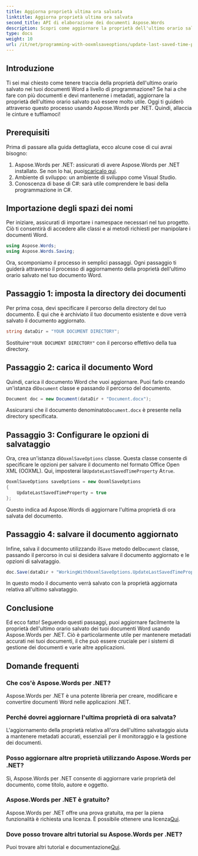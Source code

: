 ```yaml
---
title: Aggiorna proprietà ultima ora salvata
linktitle: Aggiorna proprietà ultima ora salvata
second_title: API di elaborazione dei documenti Aspose.Words
description: Scopri come aggiornare la proprietà dell'ultimo orario salvato nei documenti Word usando Aspose.Words per .NET. Segui la nostra guida dettagliata, passo dopo passo.
type: docs
weight: 10
url: /it/net/programming-with-ooxmlsaveoptions/update-last-saved-time-property/
---
```

## Introduzione

Ti sei mai chiesto come tenere traccia della proprietà dell'ultimo orario salvato nei tuoi documenti Word a livello di programmazione? Se hai a che fare con più documenti e devi mantenerne i metadati, aggiornare la proprietà dell'ultimo orario salvato può essere molto utile. Oggi ti guiderò attraverso questo processo usando Aspose.Words per .NET. Quindi, allaccia le cinture e tuffiamoci!

## Prerequisiti

Prima di passare alla guida dettagliata, ecco alcune cose di cui avrai bisogno:

1.  Aspose.Words per .NET: assicurati di avere Aspose.Words per .NET installato. Se non lo hai, puoi[scaricalo qui](https://releases.aspose.com/words/net/).
2. Ambiente di sviluppo: un ambiente di sviluppo come Visual Studio.
3. Conoscenza di base di C#: sarà utile comprendere le basi della programmazione in C#.

## Importazione degli spazi dei nomi

Per iniziare, assicurati di importare i namespace necessari nel tuo progetto. Ciò ti consentirà di accedere alle classi e ai metodi richiesti per manipolare i documenti Word.

```csharp
using Aspose.Words;
using Aspose.Words.Saving;
```

Ora, scomponiamo il processo in semplici passaggi. Ogni passaggio ti guiderà attraverso il processo di aggiornamento della proprietà dell'ultimo orario salvato nel tuo documento Word.

## Passaggio 1: imposta la directory dei documenti

Per prima cosa, devi specificare il percorso della directory del tuo documento. È qui che è archiviato il tuo documento esistente e dove verrà salvato il documento aggiornato.

```csharp
string dataDir = "YOUR DOCUMENT DIRECTORY";
```

 Sostituire`"YOUR DOCUMENT DIRECTORY"` con il percorso effettivo della tua directory.

## Passaggio 2: carica il documento Word

 Quindi, carica il documento Word che vuoi aggiornare. Puoi farlo creando un'istanza di`Document` classe e passando il percorso del documento.

```csharp
Document doc = new Document(dataDir + "Document.docx");
```

 Assicurarsi che il documento denominato`Document.docx` è presente nella directory specificata.

## Passaggio 3: Configurare le opzioni di salvataggio

 Ora, crea un'istanza di`OoxmlSaveOptions` classe. Questa classe consente di specificare le opzioni per salvare il documento nel formato Office Open XML (OOXML). Qui, imposterai la`UpdateLastSavedTimeProperty` A`true`.

```csharp
OoxmlSaveOptions saveOptions = new OoxmlSaveOptions
{
    UpdateLastSavedTimeProperty = true
};
```

Questo indica ad Aspose.Words di aggiornare l'ultima proprietà di ora salvata del documento.

## Passaggio 4: salvare il documento aggiornato

 Infine, salva il documento utilizzando il`Save` metodo del`Document` classe, passando il percorso in cui si desidera salvare il documento aggiornato e le opzioni di salvataggio.

```csharp
doc.Save(dataDir + "WorkingWithOoxmlSaveOptions.UpdateLastSavedTimeProperty.docx", saveOptions);
```

In questo modo il documento verrà salvato con la proprietà aggiornata relativa all'ultimo salvataggio.

## Conclusione

Ed ecco fatto! Seguendo questi passaggi, puoi aggiornare facilmente la proprietà dell'ultimo orario salvato dei tuoi documenti Word usando Aspose.Words per .NET. Ciò è particolarmente utile per mantenere metadati accurati nei tuoi documenti, il che può essere cruciale per i sistemi di gestione dei documenti e varie altre applicazioni.

## Domande frequenti

### Che cos'è Aspose.Words per .NET?
Aspose.Words per .NET è una potente libreria per creare, modificare e convertire documenti Word nelle applicazioni .NET.

### Perché dovrei aggiornare l'ultima proprietà di ora salvata?
L'aggiornamento della proprietà relativa all'ora dell'ultimo salvataggio aiuta a mantenere metadati accurati, essenziali per il monitoraggio e la gestione dei documenti.

### Posso aggiornare altre proprietà utilizzando Aspose.Words per .NET?
Sì, Aspose.Words per .NET consente di aggiornare varie proprietà del documento, come titolo, autore e oggetto.

### Aspose.Words per .NET è gratuito?
 Aspose.Words per .NET offre una prova gratuita, ma per la piena funzionalità è richiesta una licenza. È possibile ottenere una licenza[Qui](https://purchase.aspose.com/buy).

### Dove posso trovare altri tutorial su Aspose.Words per .NET?
Puoi trovare altri tutorial e documentazione[Qui](https://reference.aspose.com/words/net/).
